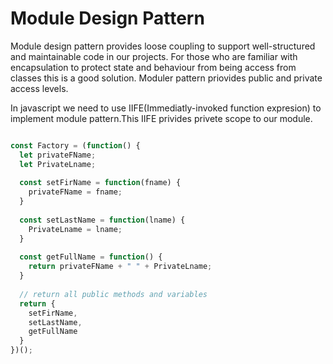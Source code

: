 # Module Design Pattern


Module design pattern provides loose coupling to support well-structured and maintainable code in our projects.
For those who are familiar with encapsulation to protect state and behaviour from being access from classes this is a good solution.
Moduler pattern priovides public and private access levels.

In javascript we need to use IIFE(Immediatly-invoked function expresion) to implement module pattern.This IIFE privides privete scope
to our module.

``` js

const Factory = (function() {
  let privateFName;
  let PrivateLname;
  
  const setFirName = function(fname) {
    privateFName = fname;
  }
  
  const setLastName = function(lname) {
    PrivateLname = lname;
  }
  
  const getFullName = function() {
    return privateFName + " " + PrivateLname;
  }
  
  // return all public methods and variables
  return {
    setFirName,
    setLastName,
    getFullName
  }
})();
```
